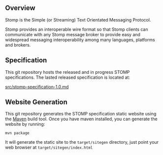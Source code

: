 Overview
--------

Stomp is the Simple (or Streaming) Text Orientated Messaging Protocol.

Stomp provides an interoperable wire format so that Stomp clients can
communicate with any Stomp message broker to provide easy and widespread
messaging interoperability among many languages, platforms and brokers.

Specification
-------------

This git repository hosts the released and in progress STOMP specifications.  The
lasted released specification is located at:

[src/stomp-specification-1.0.md](src/stomp-specification-1.0.md)

Website Generation
------------------

This git repository generates the STOMP specification static website using the
[Maven](http://maven.apache.org/download.html) build tool.  Once you have maven
installed, you can generate the website by running:

    mvn package

It will generate the static site to the `target/sitegen` directory, just point 
your web browser at `target/sitegen/index.html`



